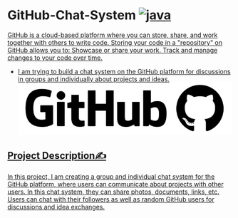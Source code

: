 
# GitHub-Chat-System <a href="https://www.GitHub.com" target="_blank" rel="noreferrer"> <img src="https://www.svgrepo.com/show/303615/github-icon-1-logo.svg" alt="java" width="30" height="30"/>

GitHub is a cloud-based platform where you can store, share, and work together with others to write code. 
Storing your code in a "repository" on GitHub allows you to: Showcase or share your work.
Track and manage changes to your code over time.
- I am trying to build a chat system on the GitHub platform for discussions in groups and individually about projects and ideas.
![Standpickup logo](https://github.com/abhaymishra24/GitHub-Chat/blob/main/git%20hubb.png)
## Project Description✍️
In this project, I am creating a group and individual chat system for the GitHub platform, where users can communicate about projects with other users.
In this chat system, they can share photos, documents, links, etc.
Users can chat with their followers as well as random GitHub users for discussions and idea exchanges.


